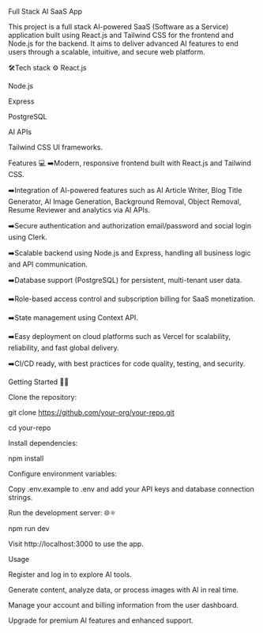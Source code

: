 Full Stack AI SaaS App

This project is a full stack AI-powered SaaS (Software as a Service) application built using React.js and Tailwind CSS for the frontend and Node.js for the backend. 
It aims to deliver advanced AI features to end users through a scalable, intuitive, and secure web platform.

🛠️Tech stack ⚙️
  React.js
  
  Node.js
  
  Express
  
  PostgreSQL
  
  AI APIs
  
  Tailwind CSS UI frameworks.
 
Features 💻
➡️Modern, responsive frontend built with React.js and Tailwind CSS.

➡️Integration of AI-powered features such as AI Article Writer, Blog Title Generator, AI Image Generation, Background Removal, Object Removal, Resume Reviewer and analytics via AI APIs.

➡️Secure authentication and authorization email/password and social login  using Clerk.

➡️Scalable backend using Node.js and Express, handling all business logic and API communication.

➡️Database support (PostgreSQL) for persistent, multi-tenant user data.

➡️Role-based access control and subscription billing for SaaS monetization.

➡️State management using Context API.

➡️Easy deployment on cloud platforms such as Vercel for scalability, reliability, and fast global delivery.

➡️CI/CD ready, with best practices for code quality, testing, and security.


Getting Started 🧑‍💻

Clone the repository:

git clone https://github.com/your-org/your-repo.git

cd your-repo


Install dependencies:

npm install

Configure environment variables:

Copy .env.example to .env and add your API keys and database connection strings.

Run the development server: 🌐⚛️

npm run dev

Visit http://localhost:3000 to use the app.

Usage

Register and log in to explore AI tools.

Generate content, analyze data, or process images with AI in real time.

Manage your account and billing information from the user dashboard.

Upgrade for premium AI features and enhanced support.
